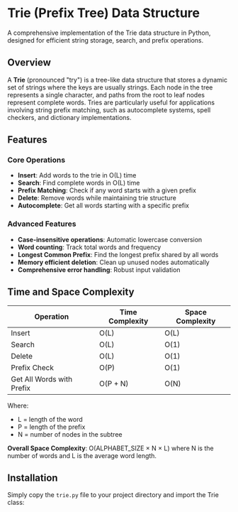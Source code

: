 # Trie (Prefix Tree) Data Structure

A comprehensive implementation of the Trie data structure in Python, designed for efficient string storage, search, and prefix operations.

## Overview

A **Trie** (pronounced "try") is a tree-like data structure that stores a dynamic set of strings where the keys are usually strings. Each node in the tree represents a single character, and paths from the root to leaf nodes represent complete words. Tries are particularly useful for applications involving string prefix matching, such as autocomplete systems, spell checkers, and dictionary implementations.

## Features

### Core Operations
- **Insert**: Add words to the trie in O(L) time
- **Search**: Find complete words in O(L) time  
- **Prefix Matching**: Check if any word starts with a given prefix
- **Delete**: Remove words while maintaining trie structure
- **Autocomplete**: Get all words starting with a specific prefix

### Advanced Features
- **Case-insensitive operations**: Automatic lowercase conversion
- **Word counting**: Track total words and frequency
- **Longest Common Prefix**: Find the longest prefix shared by all words
- **Memory efficient deletion**: Clean up unused nodes automatically
- **Comprehensive error handling**: Robust input validation

## Time and Space Complexity

| Operation | Time Complexity | Space Complexity |
|-----------|-----------------|------------------|
| Insert | O(L) | O(L) |
| Search | O(L) | O(1) |
| Delete | O(L) | O(1) |
| Prefix Check | O(P) | O(1) |
| Get All Words with Prefix | O(P + N) | O(N) |

Where:
- L = length of the word
- P = length of the prefix  
- N = number of nodes in the subtree

**Overall Space Complexity**: O(ALPHABET_SIZE × N × L) where N is the number of words and L is the average word length.

## Installation

Simply copy the `trie.py` file to your project directory and import the Trie class:

